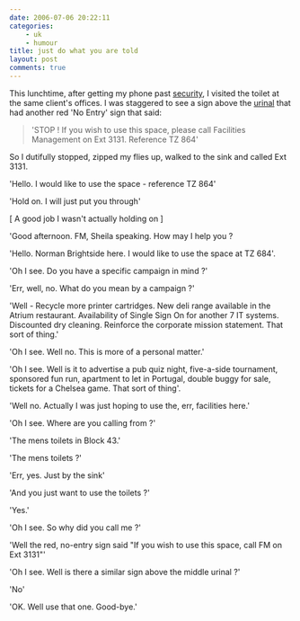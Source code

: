 ```yaml
---
date: 2006-07-06 20:22:11
categories:
    - uk
    - humour
title: just do what you are told
layout: post
comments: true
---
```

This lunchtime, after getting my phone past
[security](http://www.nbrightside.com/blog/2006/07/06/just-do-what-you-are-told/),
I visited the toilet at the same client's offices. I was staggered to
see a sign above the
[urinal](http://www.nbrightside.com/blog/2006/06/08/dont-talk-to-strangers/)
that had another red 'No Entry' sign that said:
> 'STOP ! If you wish to use this space, please call Facilities
> Management on Ext 3131. Reference TZ 864'

So I dutifully stopped, zipped my flies up, walked to the sink and
called Ext 3131.

'Hello. I would like to use the space - reference TZ 864'

'Hold on. I will just put you through'

[ A good job I wasn't actually holding on ]

'Good afternoon. FM, Sheila speaking. How may I help you ?

'Hello. Norman Brightside here. I would like to use the space at TZ
684'.

'Oh I see. Do you have a specific campaign in mind ?'

'Err, well, no. What do you mean by a campaign ?'

'Well - Recycle more printer cartridges. New deli range available in the
Atrium restaurant. Availability of Single Sign On for another 7 IT
systems. Discounted dry cleaning. Reinforce the corporate mission
statement. That sort of thing.'

'Oh I see. Well no. This is more of a personal matter.'

'Oh I see. Well is it to advertise a pub quiz night, five-a-side
tournament, sponsored fun run, apartment to let in Portugal, double
buggy for sale, tickets for a Chelsea game. That sort of thing'.

'Well no. Actually I was just hoping to use the, err, facilities here.'

'Oh I see. Where are you calling from ?'

'The mens toilets in Block 43.'

'The mens toilets ?'

'Err, yes. Just by the sink'

'And you just want to use the toilets ?'

'Yes.'

'Oh I see. So why did you call me ?'

'Well the red, no-entry sign said "If you wish to use this space, call
FM on Ext 3131"'

'Oh I see. Well is there a similar sign above the middle urinal ?'

'No'

'OK. Well use that one. Good-bye.'
